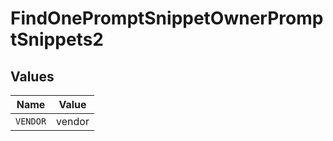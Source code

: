 # FindOnePromptSnippetOwnerPromptSnippets2


## Values

| Name     | Value    |
| -------- | -------- |
| `VENDOR` | vendor   |